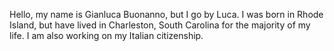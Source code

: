 Hello, my name is Gianluca Buonanno, but I go by Luca. I was born in Rhode Island, but have lived in Charleston, South Carolina for the majority of my life. I am also working on my Italian citizenship. 